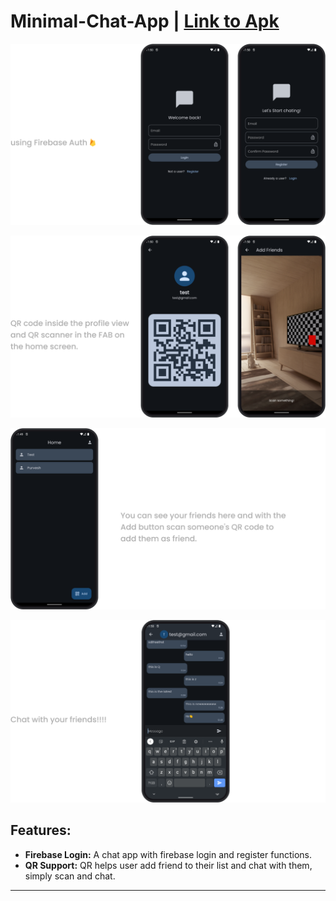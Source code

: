 # Minimal-Chat-App | [Link to Apk](https://drive.google.com/file/d/14inYAgsFCsC3yib2q2AK0W-N0hN01QGV/view?usp=drive_link)
![myExpenses](https://github.com/purveshxd/minimal_chat_app/blob/main/media/login-register.png "minimal_chat_app")


![myExpenses](https://github.com/purveshxd/minimal_chat_app/blob/f06e0ee1c77b8d55a618a136ed2f615abd922268/media/transactions.png)


![myExpenses](https://github.com/purveshxd/minimal_chat_app/blob/main/media/login-register-1.png)


![myExpenses](https://github.com/purveshxd/minimal_chat_app/blob/main/media/transactions-1.png)

## Features:
- **Firebase Login:** A chat app with firebase login and register functions.
- **QR Support:** QR helps user add friend to their list and chat with them, simply scan and chat.
***





